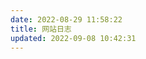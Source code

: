 ```yaml
---
date: 2022-08-29 11:58:22
title: 网站日志
updated: 2022-09-08 10:42:31
---
```

<script data-pjax src="https://npm.elemecdn.com/qexo-static@1.5.0/hexo/talks.min.js"></script>

<div class=".pjax-reload"><link rel="stylesheet" href="https://npm.elemecdn.com/qexo-static@1.5.0/hexo/talks.min.css">
</div>
<div class=".pjax-reload" id="qexot"></div>
<script data-pjax>showQexoTalks("qexot", "https://admin-yxlr.tk", 5)</script>


